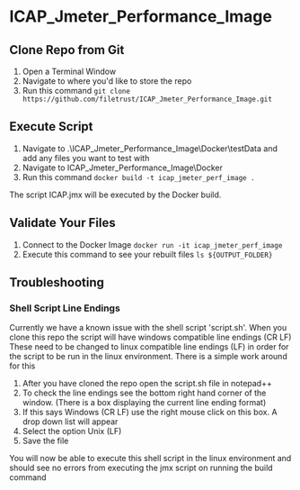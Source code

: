 # ICAP_Jmeter_Performance_Image

## Clone Repo from Git

1. Open a Terminal Window
2. Navigate to where you'd like to store the repo
3. Run this command ```git clone https://github.com/filetrust/ICAP_Jmeter_Performance_Image.git ```

## Execute Script

1. Navigate to .\ICAP_Jmeter_Performance_Image\Docker\testData and add any files you want to test with
2. Navigate to ICAP_Jmeter_Performance_Image\Docker
3. Run this command ```docker build -t icap_jmeter_perf_image . ```

The script ICAP.jmx will be executed by the Docker build.

## Validate Your Files

1. Connect to the Docker Image ```docker run -it icap_jmeter_perf_image ```
2. Execute this command to see your rebuilt files ```ls ${OUTPUT_FOLDER} ```

## Troubleshooting

### Shell Script Line Endings
Currently we have a known issue with the shell script 'script.sh'. When you clone this repo the script will have windows compatible line endings (CR LF)
These need to be changed to linux compatible line endings (LF) in order for the script to be run in the linux environment.
There is a simple work around for this

1. After you have cloned the repo open the script.sh file in notepad++
2. To check the line endings see the bottom right hand corner of the window. (There is a box displaying the current line ending format)
3. If this says Windows (CR LF) use the right mouse click on this box. A drop down list will appear
4. Select the option Unix (LF)
5. Save the file

You will now be able to execute this shell script in the linux environment and should see no errors from executing the jmx script on running the build command
